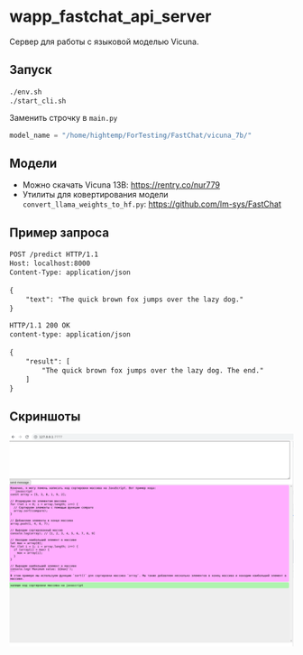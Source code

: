# wapp_fastchat_api_server

Сервер для работы с языковой моделью Vicuna.

## Запуск

```
./env.sh
./start_cli.sh
```

Заменить строчку в `main.py`

```python
model_name = "/home/hightemp/ForTesting/FastChat/vicuna_7b/"
```

## Модели

- Можно скачать Vicuna 13B: https://rentry.co/nur779
- Утилиты для ковертирования модели `convert_llama_weights_to_hf.py`: https://github.com/lm-sys/FastChat

## Пример запроса

```
POST /predict HTTP/1.1
Host: localhost:8000
Content-Type: application/json

{
    "text": "The quick brown fox jumps over the lazy dog."
}
```

```
HTTP/1.1 200 OK
content-type: application/json

{
    "result": [
        "The quick brown fox jumps over the lazy dog. The end."
    ]
}
```

## Скриншоты

![](images/2023-04-12_18-23.png)